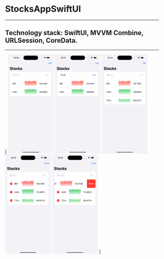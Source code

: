 # StocksAppSwiftUI
---

## Technology stack: SwiftUI, MVVM Combine, URLSession, CoreData.

---
[
<img src="https://github.com/MikkiWhiteDove/StocksAppSwiftUI/blob/main/screens/Simulator%20Screen%20Shot%20-%20iPhone%2014%20Pro%20-%202022-10-05%20at%2012.36.57.png" width="150" hedth="300">
<img src="https://github.com/MikkiWhiteDove/StocksAppSwiftUI/blob/main/screens/Simulator%20Screen%20Shot%20-%20iPhone%2014%20Pro%20-%202022-10-05%20at%2012.37.18.png" width="150" hedth="300">
<img src="https://github.com/MikkiWhiteDove/StocksAppSwiftUI/blob/main/screens/Simulator%20Screen%20Shot%20-%20iPhone%2014%20Pro%20-%202022-10-05%20at%2012.37.26.png" width="150" hedth="300">
<img src="https://github.com/MikkiWhiteDove/StocksAppSwiftUI/blob/main/screens/Simulator%20Screen%20Shot%20-%20iPhone%2014%20Pro%20-%202022-10-05%20at%2012.37.36.png" width="150" hedth="300">
<img src="https://github.com/MikkiWhiteDove/StocksAppSwiftUI/blob/main/screens/Simulator%20Screen%20Shot%20-%20iPhone%2014%20Pro%20-%202022-10-05%20at%2012.37.45.png" width="150" hedth="300">
]
